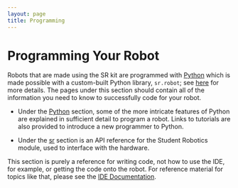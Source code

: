 ```yaml
---
layout: page
title: Programming
---
```


Programming Your Robot
======================

Robots that are made using the SR kit are programmed with [Python](/docs/programming/python/) which is made possible with a custom-built Python library, `sr.robot`; see [here](/docs/programming/sr/) for more details. The pages under this section should contain all of the information you need to know to successfully code for your robot.

* Under the [Python](/docs/programming/python/) section, some of the more intricate features of Python are explained in sufficient detail to program a robot. Links to tutorials are also provided to introduce a new programmer to Python.

* Under the [sr](/docs/programming/sr/) section is an API reference for the Student Robotics module, used to interface with the hardware.

This section is purely a reference for writing code, not how to use the IDE, for example, or getting the code onto the robot. For reference material for topics like that, please see the [IDE Documentation](/docs/IDE/).
